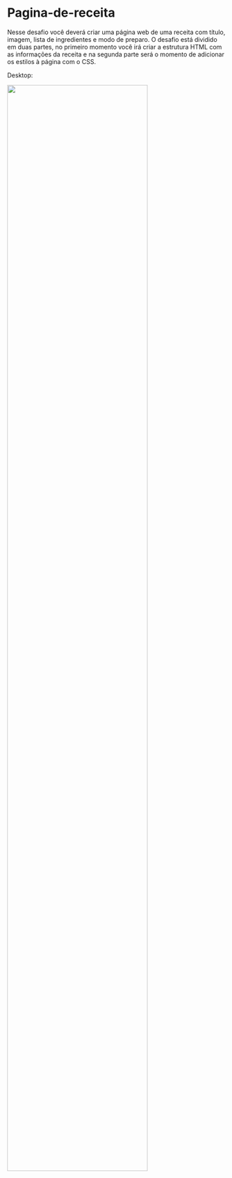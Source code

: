 # Pagina-de-receita
Nesse desafio você deverá criar uma página web de uma receita com título, imagem, lista de ingredientes e modo de preparo. O desafio está dividido em duas partes, no primeiro momento você irá criar a estrutura HTML com as informações da receita e na segunda parte será o momento de adicionar os estilos à página com o CSS.

Desktop:
<div>
  <img width="80%" src="https://user-images.githubusercontent.com/38302212/148539798-9c78fcea-4389-4e30-9f04-e23b3692b3b5.PNG"/>
</div>
